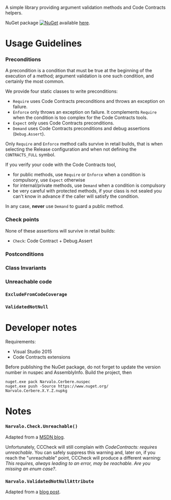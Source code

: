 A simple library providing argument validation methods and Code Contracts helpers.

NuGet package [![NuGet](https://img.shields.io/nuget/v/Narvalo.Cerbere.svg)](https://www.nuget.org/packages/Narvalo.Cerbere/)
available [here](https://www.nuget.org/packages/Narvalo.Cerbere/).

Usage Guidelines
================

### Preconditions

A precondition is a condition that must be true at the beginning of the execution
of a method; argument validation is one such condition, and certainly the most
common.

We provide four static classes to write preconditions:
- `Require` uses Code Contracts preconditions and throws an exception on failure.
- `Enforce` only throws an exception on failure. It complements `Require` when
  the condition is too complex for the Code Contracts tools.
- `Expect` only uses Code Contracts preconditions.
- `Demand` uses Code Contracts preconditions and debug assertions (`Debug.Assert`).

Only `Require` and `Enforce` method calls survive in retail builds, that is
when selecting the Release configuration and when not defining
the `CONTRACTS_FULL` symbol.

If you verify your code with the Code Contracts tool,
- for public methods, use `Require` or `Enforce` when
  a condition is compulsory, use `Expect` otherwise
- for internal/private methods, use `Demand` when a condition is compulsory
- be very careful with protected methods, if your class is not sealed
  you can't know in advance if the caller will satisfy the condition.

In any case, **never** use `Demand` to guard a public method.

### Check points

None of these assertions will survive in retail builds:
- `Check`: Code Contract + Debug.Assert

### Postconditions

### Class Invariants

### Unreachable code

### `ExcludeFromCodeCoverage`

### `ValidatedNotNull`

Developer notes
===============

Requirements:
- Visual Studio 2015
- Code Contracts extensions

Before publishing the NuGet package, do not forget to update the version number
in nuspec and AssemblyInfo. Build the project, then
```
nuget.exe pack Narvalo.Cerbere.nuspec
nuget.exe push -Source https://www.nuget.org/ Narvalo.Cerbere.X.Y.Z.nupkg
```

Notes
=====

### `Narvalo.Check.Unreachable()`

Adapted from a [MSDN blog](https://blogs.msdn.microsoft.com/francesco/2014/09/12/how-to-use-cccheck-to-prove-no-case-is-forgotten/).

Unfortunately, CCCheck will still complain with _CodeContracts: requires unreachable_.
You can safely suppress this warning and, later on, if you reach the "unreachable"
point, CCCheck will produce a different warning: _This requires, always
leading to an error, may be reachable. Are you missing an enum case?_.

### `Narvalo.ValidatedNotNullAttribute`

Adapted from a [blog post](http://geekswithblogs.net/terje/archive/2010/10/14/making-static-code-analysis-and-code-contracts-work-together-or.aspx).
